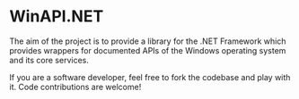 WinAPI.NET
=========

The aim of the project is to provide a library for the .NET Framework which provides wrappers for documented APIs of the Windows operating system and its core services.

If you are a software developer, feel free to fork the codebase and play with it. Code contributions are welcome!